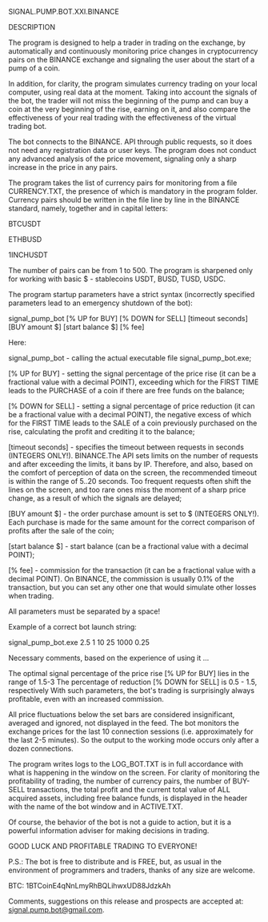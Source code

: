 SIGNAL.PUMP.BOT.XXI.BINANCE

DESCRIPTION

The program is designed to help a trader in trading on the exchange, by automatically and continuously monitoring price changes
in cryptocurrency pairs on the BINANCE exchange and signaling the user about the start of a pump of a coin.

In addition, for clarity, the program simulates currency trading on your local computer, using real data at the moment.
Taking into account the signals of the bot, the trader will not miss the beginning of the pump and can buy a coin at the very beginning of the rise, earning on it,
and also compare the effectiveness of your real trading with the effectiveness of the virtual trading bot.

The bot connects to the BINANCE. API through public requests, so it does not need any registration data or user keys.
The program does not conduct any advanced analysis of the price movement, signaling only a sharp increase in the price in any pairs.

The program takes the list of currency pairs for monitoring from a file CURRENCY.TXT, the presence of which is mandatory in the program folder.
Currency pairs should be written in the file line by line in the BINANCE standard, namely, together and in capital letters:

BTCUSDT

ETHBUSD

1INCHUSDT

The number of pairs can be from 1 to 500.
The program is sharpened only for working with basic $ - stablecoins USDT, BUSD, TUSD, USDC.

The program startup parameters have a strict syntax (incorrectly specified parameters lead to an emergency shutdown of the bot):

signal_pump_bot [% UP for BUY] [% DOWN for SELL] [timeout seconds] [BUY amount $] [start balance $] [% fee]



Here:

signal_pump_bot     - calling the actual executable file signal_pump_bot.exe;

[% UP for BUY]      - setting the signal percentage of the price rise (it can be a fractional value with a decimal POINT),
exceeding which for the FIRST TIME leads to the PURCHASE of a coin if there are free funds on the balance;

[% DOWN for SELL]   - setting a signal percentage of price reduction (it can be a fractional value with a decimal POINT), the
negative excess of which for the FIRST TIME leads to the SALE of a coin previously purchased on the rise,
calculating the profit and crediting it to the balance;

[timeout seconds]   - specifies the timeout between requests in seconds (INTEGERS ONLY!). BINANCE.The API sets limits on the number of requests
and after exceeding the limits, it bans by IP. Therefore, and also, based on the comfort of perception of data on the screen,
the recommended timeout is within the range of 5..20 seconds. Too frequent requests often shift the lines on the screen,
and too rare ones miss the moment of a sharp price change, as a result of which the signals are delayed;

[BUY amount $]      - the order purchase amount is set to $ (INTEGERS ONLY!).
Each purchase is made for the same amount for the correct comparison of profits after the sale of the coin;

[start balance $]   - start balance (can be a fractional value with a decimal POINT);

[% fee]             - commission for the transaction (it can be a fractional value with a decimal POINT). On BINANCE, the commission is usually 0.1% of the transaction,
but you can set any other one that would simulate other losses when trading.



All parameters must be separated by a space!

Example of a correct bot launch string:


signal_pump_bot.exe 2.5 1 10 25 1000 0.25


Necessary comments, based on the experience of using it ...

The optimal signal percentage of the price rise [% UP for BUY] lies in the range of 1.5-3
The percentage of reduction [% DOWN for SELL] is 0.5 - 1.5, respectively
With such parameters, the bot's trading is surprisingly always profitable, even with an increased commission.

All price fluctuations below the set bars are considered insignificant, averaged and ignored, not displayed in the feed.
The bot monitors the exchange prices for the last 10 connection sessions (i.e. approximately for the last 2-5 minutes).
So the output to the working mode occurs only after a dozen connections.

The program writes logs to the LOG_BOT.TXT is in full accordance with what is happening in the window on the screen.
For clarity of monitoring the profitability of trading, the number of currency pairs, the number of BUY-SELL transactions, the total profit and 
the current total value of ALL acquired assets, including free balance funds, is displayed in the header with the name of the bot window and in ACTIVE.TXT.

Of course, the behavior of the bot is not a guide to action, but it is a powerful information adviser for making decisions in trading.


GOOD LUCK AND PROFITABLE TRADING TO EVERYONE!


P.S.:
The bot is free to distribute and is FREE, but, as usual in the environment of programmers and traders,
thanks of any size are welcome.

BTC: 1BTCoinE4qNnLmyRhBQLihwxUD88JdzkAh

Comments, suggestions on this release and prospects are accepted at:  signal.pump.bot@gmail.com.
